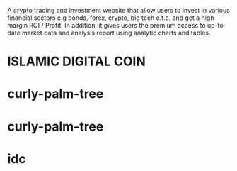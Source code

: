 A crypto trading and investment website that allow users to invest in various financial sectors e.g bonds, forex, crypto, big tech e.t.c. and get a high margin ROI / Profit.
In addition, it gives users the premium access to up-to-date market data and analysis report using analytic charts and tables.

# ISLAMIC DIGITAL COIN
# curly-palm-tree
# curly-palm-tree
# idc
